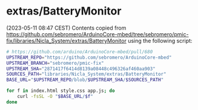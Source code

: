 # extras/BatteryMonitor

(2023-05-11 08:47 CEST)
Contents copied from
<https://github.com/sebromero/ArduinoCore-mbed/tree/sebromero/pmic-fix/libraries/Nicla_System/extras/BatteryMonitor>
using the following script:

```bash
# https://github.com/arduino/ArduinoCore-mbed/pull/680
UPSTREAM_REPO="https://github.com/sebromero/ArduinoCore-mbed"
UPSTREAM_BRANCH="sebromero/pmic-fix"
UPSTREAM_SHA="2871417f6414d8139a08448c496326af460aa903"
SOURCES_PATH="libraries/Nicla_System/extras/BatteryMonitor"
BASE_URL="$UPSTREAM_REPO/blob/$UPSTREAM_SHA/$SOURCES_PATH"

for f in index.html style.css app.js; do
    curl -fsSL -O "$BASE_URL/$f"
done
```

<!-- EOF -->